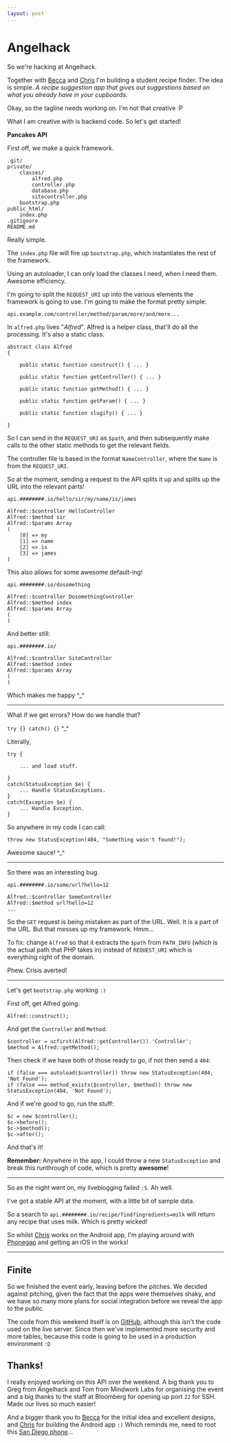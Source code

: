 ```yaml
---
layout: post
---
```


# Angelhack

So we're hacking at Angelhack.

Together with [Becca][becca] and [Chris][djpc] I'm building a student recipe finder. The idea is simple. *A recipe suggestion app that gives out suggestions based on what you already have in your cupboards.*

Okay, so the tagline needs working on. I'm not that creative :P

What I am creative with is backend code. So let's get started!

**Pancakes API**

First off, we make a quick framework.

	.git/
	private/
		classes/
			alfred.php
			controller.php
			database.php
			sitecontroller.php
		bootstrap.php
	public_html/
		index.php
	.gitignore
	README.md

Really simple.

The `index.php` file will fire up `bootstrap.php`, which instantiates the rest of the framework.

Using an autoloader, I can only load the classes I need, when I need them. Awesome efficiency.

I'm going to split the `REQUEST_URI` up into the various elements the framework is going to use. I'm going to make the format pretty simple:

	api.example.com/controller/method/param/more/and/more...

In `alfred.php` lives "*Alfred*". Alfred is a helper class, that'll do all the processing. It's also a static class.

	abstract class Alfred
	{
		
		public static function construct() { ... }
		
		public static function getController() { ... }
		
		public static function getMethod() { ... }
		
		public static function getParam() { ... }
		
		public static function slugify() { ... }
		
	}

So I can send in the `REQUEST_URI` as `$path`, and then subsequently make calls to the other static methods to get the relevant fields.

The controller file is based in the format `NameController`, where the `Name` is from the `REQUEST_URI`.

So at the moment, sending a request to the API splits it up and splits up the URL into the relevant parts!

	api.########.io/hello/sir/my/name/is/james
	
	Alfred::$controller HelloController
	Alfred::$method sir
	Alfred::$params Array
	(
		[0] => my
		[1] => name
		[2] => is
		[3] => james
	)

This also allows for some awesome default-ing!

	api.########.io/dosomething
	
	Alfred::$controller DosomethingController
	Alfred::$method index
	Alfred::$params Array
	(
	)

And better still:

	api.########.io/
	
	Alfred::$controller SiteController
	Alfred::$method index
	Alfred::$params Array
	(
	)

Which makes me happy ^_^

----

What if we get errors? How do we handle that?

`try {} catch() {}` ^_^

Literally,

	try {
		
		... and load stuff.
		
	}
	catch(StatusException $e) {
		... Handle StatusExceptions.
	}
	catch(Exception $e) {
		... Handle Exception.
	}

So anywhere in my code I can call:

	throw new StatusException(404, "Something wasn't found!");

Awesome sauce! ^_^

----

So there was an interesting bug.

	api.########.io/some/url?hello=12
	
	Alfred::$controller SomeController
	Alfred::$method url?hello=12
	...

So the `GET` request is being mistaken as part of the URL. Well. It is a part of the URL. But that messes up my framework. Hmm...

To fix: change `Alfred` so that it extracts the `$path` from `PATH_INFO` (which is the actual path that PHP takes in) instead of `REQUEST_URI` which is everything right of the domain.

Phew. Crisis averted!

----

Let's get `bootstrap.php` working `:)`

First off, get Alfred going:

	Alfred::construct();

And get the `Controller` and `Method`:

	$controller = ucfirst(Alfred::getController()).'Controller';
	$method = Alfred::getMethod();

Then check if we have both of those ready to go, if not then send a `404`:

	if (false === autoload($controller)) throw new StatusException(404, 'Not Found');
	if (false === method_exists($controller, $method)) throw new StatusException(404, 'Not Found');

And if we're good to go, run the stuff:

	$c = new $controller();
	$c->before();
	$c->$method();
	$c->after();

And that's it!

**Remember:** Anywhere in the app, I could throw a new `StatusException` and break this runthrough of code, which is pretty **awesome**!

----

So as the night went on, my liveblogging failed `:S`. Ah well.

I've got a stable API at the moment, with a little bit of sample data.

So a search to `api.########.io/recipe/find?ingredients=milk` will return any recipe that uses milk. Which is pretty wicked!

So whilst [Chris][djpc] works on the Android app, I'm playing around with [Phonegap][phonegap] and getting an iOS in the works!

----

## Finite

So we finished the event early, leaving before the pitches. We decided against pitching, given the fact that the apps were themselves shaky, and we have so many more plans for social integration before we reveal the app to the public.

The code from this weekend itself is on [GitHub][github], although this isn't the code used on the live server. Since then we've implemented more security and more tables, because this code is going to be used in a production environment `:D`

## Thanks!

I really enjoyed working on this API over the weekend. A big thank you to Greg from Angelhack and Tom from Mindwork Labs for organising the event and a big thanks to the staff at Bloomberg for opening up port `22` for SSH. Made our lives *so* much easier!

And a bigger thank you to [Becca][becca] for the initial idea and excellent designs, and [Chris][djpc] for building the Android app `:)` Which reminds me, need to root this [San Diego phone][diego]...

[becca]: //carbondeclare.co.uk
[diego]: //code.withportals.com/post/27131381594/orange-san-diego-a-few-weekends-ago-i-took-park
[djpc]: //djpc.org.uk
[github]: https://github.com/jdrydn/Angelhack2012
[phonegap]: //phonegap.com